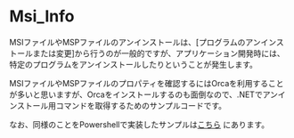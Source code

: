 # Msi_Info

MSIファイルやMSPファイルのアンインストールは、[プログラムのアンインストールまたは変更]から行うのが一般的ですが、アプリケーション開発時には、特定のプログラムをアンインストールしたりということが発生します。

MSIファイルやMSPファイルのプロパティを確認するにはOrcaを利用することが多いと思いますが、Orcaをインストールするのも面倒なので、.NETでアンインストール用コマンドを取得するためのサンプルコードです。

なお、同様のことをPowershellで実装したサンプルは[こちら](https://github.com/EsriJapan/arcgis-install-batch/tree/master/Ps_Scripts) にあります。



